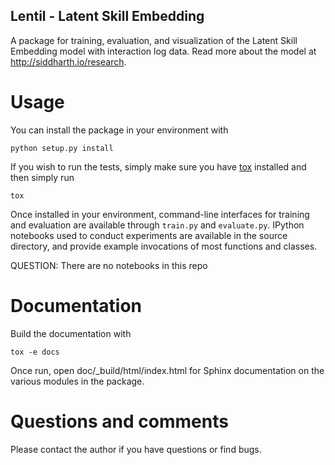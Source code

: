 Lentil - Latent Skill Embedding
-------------------------------

A package for training, evaluation, and visualization of the Latent Skill
Embedding model with interaction log data. Read more about the model at
http://siddharth.io/research.

Usage
=====

You can install the package in your environment with

```
python setup.py install
```

If you wish to run the tests, simply make sure you have
[tox](https://tox.readthedocs.org/en/latest/) installed and then simply run

```
tox
```

Once installed in your environment, command-line interfaces for training and
evaluation are available through `train.py` and `evaluate.py`. IPython
notebooks used to conduct experiments are available in the source directory,
and provide example invocations of most functions and classes.

QUESTION: There are no notebooks in this repo

Documentation
=============

Build the documentation with

```
tox -e docs
```

Once run, open doc/_build/html/index.html for Sphinx documentation on the
various modules in the package.

Questions and comments
======================

Please contact the author if you have questions or find bugs.
